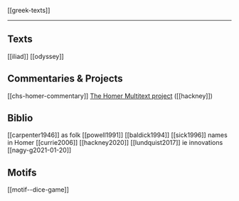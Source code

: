[[greek-texts]]

---


## Texts
[[iliad]]
[[odyssey]]

## Commentaries & Projects
[[chs-homer-commentary]]
[The Homer Multitext project](https://www.homermultitext.org/) ([[hackney]])

## Biblio
[[carpenter1946]] as folk
[[powell1991]]
[[baldick1994]]
[[sick1996]] names in Homer
[[currie2006]]
[[hackney2020]]
[[lundquist2017]] ie innovations
[[nagy-g2021-01-20]]

## Motifs
[[motif--dice-game]]

